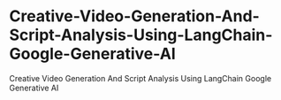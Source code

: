 # Creative-Video-Generation-And-Script-Analysis-Using-LangChain-Google-Generative-AI
Creative Video Generation And Script Analysis Using LangChain Google Generative AI
